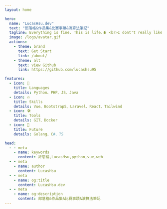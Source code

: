 ```yaml
---
layout: home

hero:
  name: "LucasHsu.dev"
  text: "部落格&作品集&比賽事蹟&演算法筆記"
  tagline: Everything is fine. This is life.🪲 <br>I dont't really like coding.
  image: /logo/avatar.gif
  actions:
    - theme: brand
      text: Get Start
      link: /about/
    - theme: alt
      text: view Github
      link: https://github.com/lucashsu95

features:
  - icon: 🐛
    title: Languages
    details: Python、PHP、JS、Java
  - icon: 🔥
    title: Skills
    details: Vue、Bootstrap5、Laravel、React、Tailwind
  - icon: 🛠
    title: Tools
    details: GIT、Docker
  - icon: 🚀
    title: Future
    details: Golang、C#、TS

head:
  - - meta
    - name: keywords
      content: 許恩綸,LucasHsu,python,vue,web
  - - meta
    - name: author
      content: LucasHsu
  - - meta
    - name: og:title
      content: LucasHsu.dev
  - - meta
    - name: og:description
      content: 部落格&作品集&比賽事蹟&演算法筆記
---
```

<style>
.main .text{
  font-weight: 900;
}
</style>